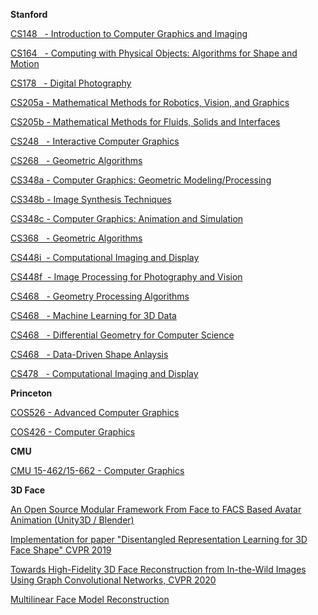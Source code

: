**Stanford**

[CS148 &nbsp;&nbsp;- Introduction to Computer Graphics and Imaging](http://web.stanford.edu/class/cs148/ "Introduction to Computer Graphics and Imaging")

[CS164 &nbsp;&nbsp;- Computing with Physical Objects: Algorithms for Shape and Motion](http://graphics.stanford.edu/courses/cs164-09-spring/ "Computing with Physical Objects: Algorithms for Shape and Motion")

[CS178 &nbsp;&nbsp;- Digital Photography](http://graphics.stanford.edu/courses/cs178/ "Digital Photography")

[CS205a - Mathematical Methods for Robotics, Vision, and Graphics](http://graphics.stanford.edu/courses/cs205a/index.html "Mathematical Methods for Robotics, Vision, and Graphics")

[CS205b - Mathematical Methods for Fluids, Solids and Interfaces](https://web.stanford.edu/class/cs205b/ "Mathematical Methods for Fluids, Solids and Interfaces")

[CS248 &nbsp;&nbsp;- Interactive Computer Graphics](http://web.stanford.edu/class/cs248/ "Interactive Computer Graphics")

[CS268 &nbsp;&nbsp;- Geometric Algorithms](http://graphics.stanford.edu/courses/cs268-16-fall/ "Geometric Algorithms")

[CS348a - Computer Graphics: Geometric Modeling/Processing](http://graphics.stanford.edu/courses/cs348a-17-winter/ "Computer Graphics: Geometric Modeling/Processing")

[CS348b - Image Synthesis Techniques](http://graphics.stanford.edu/courses/cs348b/ "Image Synthesis Techniques")

[CS348c - Computer Graphics: Animation and Simulation](http://graphics.stanford.edu/courses/cs348c/ "Computer Graphics: Animation and Simulation")

[CS368 &nbsp;&nbsp;- Geometric Algorithms](http://graphics.stanford.edu/courses/cs368-06-spring/ "Geometric Algorithms")

[CS448i &nbsp;- Computational Imaging and Display](http://stanford.edu/class/ee367/ "Computational Imaging and Display")

[CS448f &nbsp;- Image Processing for Photography and Vision](http://web.stanford.edu/class/cs448f/ "Image Processing for Photography and Vision")

[CS468 &nbsp;&nbsp;- Geometry Processing Algorithms](http://graphics.stanford.edu/courses/cs468-12-spring/ "Geometry Processing Algorithms")

[CS468 &nbsp;&nbsp;- Machine Learning for 3D Data](http://graphics.stanford.edu/courses/cs468-17-spring/ "Machine Learning for 3D Data")

[CS468 &nbsp;&nbsp;- Differential Geometry for Computer Science](http://graphics.stanford.edu/courses/cs468-13-spring/ "Differential Geometry for Computer Science")

[CS468 &nbsp;&nbsp;- Data-Driven Shape Anlaysis](http://graphics.stanford.edu/courses/cs468-14-spring/ "Data-Driven Shape Anlaysis")

[CS478 &nbsp;&nbsp;- Computational Imaging and Display](http://graphics.stanford.edu/courses/cs478/ "Computational Imaging and Display")

**Princeton**

[COS526 - Advanced Computer Graphics](http://www.cs.princeton.edu/courses/archive/fall18/cos526/cos526.html "Advanced Computer Graphics")

[COS426 - Computer Graphics](http://www.cs.princeton.edu/courses/archive/spring18/cos426/ "Computer Graphics")

**CMU**

[CMU 15-462/15-662 - Computer Graphics](http://15462.courses.cs.cmu.edu/fall2015/ "COMPUTER GRAPHICS")

**3D Face**

[An Open Source Modular Framework From Face to FACS Based Avatar Animation (Unity3D / Blender)](https://github.com/NumesSanguis/FACSvatar "3D FACE")

[Implementation for paper "Disentangled Representation Learning for 3D Face Shape" CVPR 2019](https://github.com/zihangJiang/DR-Learning-for-3D-Face "3D FACE")

[Towards High-Fidelity 3D Face Reconstruction from In-the-Wild Images Using Graph Convolutional Networks, CVPR 2020](https://github.com/FuxiCV/3D-Face-GCNs "3D Face")

[Multilinear Face Model Reconstruction](https://github.com/phg1024/MultilinearReconstruction "3D Face")

